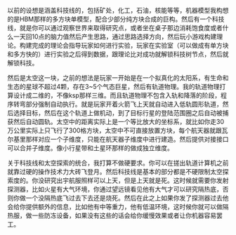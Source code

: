 以前的设想是涵盖科技线的，包括矿处，化工，石油，核能等等，机器模型我构想的是HBM那样的多方块单模型，配合少部分纯方块合成的巨构。然后有一个科技线，就是你可以通过观察世界来取得研究点，或者坐在桌子那边消耗饱食度或者什么一天回10点的脑力值然后产生思路，通过思路选择方向，然后玩小游戏构建理论。构建完成的理论会指导玩家如何进行实验，玩家在实验室（可以做成有单方块和多方快的）进行实验之后得到数据，跟理论比对成功就解锁科技树节点，然后就解锁科技。

然后是太空这一块，之前的想法是玩家一开始是在一个拟真化的太阳系，有生命和生态的星球不超过4颗，存在3~5个气态巨星，然后有轨道物理。我的轨道物理打算设计成二维的，不像ksp那样三维。而且轨道物理不包含入轨和降落的阶段，程序转弯部分强制自动执行。就是玩家开着火箭飞上天就自动进入低轨圆形轨道，然后选择目标，然后在这个轨道上做机动，到了目标行星的登陆范围圈之后自动被捕获然后自动圆轨。太空中的距离实际上是一个等比放大的坐标系，就比如你走30万公里实际上只飞行了300格方块，太空中不可直接放置方块，每个航天器就跟瓦尔基里那样对应一个子维度，只能在航天器子维度中进行建造。然后提供对接接口可以合并子维度。像小行星带和土星环那样的做成独立维度。

关于科技线和太空探索的统合，我打算不做硬要求。你可以在搓出轨道计算机之前就靠过硬的操作技术力大砖飞登月。然后科技线是基本的部分都是不硬限制太空探索度的。你没研究出宇航服照样可以上天，但是上天就是死。这时候就需要你发射探测器，比如火星有大气环境，你通过望远镜看见他有大气才可以研究隔热底，否则你做一个没隔热底飞过去下去还是烧死。然后在此之上如果你发了探测器过去他会给你提供额外的信息，比如他有中等重力，他有低温环境，这时候你就可以做隔热服，做一些防冻设备，如果没有这些的话会给你缓慢效果或者让你机器容易罢工。
